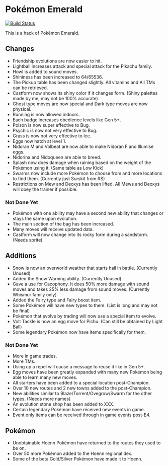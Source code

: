 # Pokémon Emerald

[![Build Status][travis-badge]][travis]

[travis]: https://travis-ci.org/i0brendan0/pokeemerald
[travis-badge]: https://travis-ci.org/i0brendan0/pokeemerald.svg?branch=master

This is a hack of Pokémon Emerald.


## Changes

* Friendship evolutions are now easier to hit.
* Lightball increases attack and special attack for the Pikachu family.
* Howl is added to sound moves.
* Shininess has been increased to 64/65536.
* The Pickup table has been changed slightly. All vitamins and All TMs can be retrieved.
* Castform now shows its shiny color if it changes form. (Shiny palettes made by me, may not be 100% accurate)
* Ghost type moves are now special and Dark type moves are now physical.
* Running is now allowed indoors.
* Each badge increases obedience levels like Gen 5+.
* Poison is now super effective to Bug.
* Psychic is now not very effective to Bug.
* Grass is now not very effective to Ice.
* Eggs now hatch at level 1.
* Nidoran M and Volbeat are now able to make Nidoran F and Illumise eggs.
* Nidorina and Nidoqueen are able to breed.
* Splash now does damage when raining based on the weight of the Pokémon using it. (Same table as Low Kick)
* Swarms now include more Pokémon to choose from and more locations to find them. (Currently just Surskit from RS)
* Restrictions on Mew and Deoxys has been lifted. All Mews and Deoxys will obey the trainer if possible.


### Not Done Yet

* Pokémon with one ability may have a second new ability that changes or stays the same upon evolution.
* The main section of the bag has been increased.
* Many moves will receive updated data.
* Castform will now change into its rocky form during a sandstorm. (Needs sprite)


## Additions

* Snow is now an overworld weather that starts hail in battle. (Currently Unused)
* Added the Snow Warning ability. (Currently Unused)
* Gave a use for Cacophony. It does 50% more damage with sound moves and takes 25% less damage from sound moves. (Currently Whismur family only)
* Added the Fairy type and Fairy boost item.
* Some Pokémon will have new types to them. (List is long and may not be final)
* Pokémon that evolve by trading will now use a special item to evolve.
* Volt Tackle is now an egg move for Pichu. (Can still be obtained by Light Ball)
* Some legendary Pokémon now have items specifically for them.


### Not Done Yet

* More in game trades.
* More TMs.
* Using up a repel will cause a message to reuse it like in Gen 5+.
* Egg moves have been greatly expanded with many new Pokémon being able to learn many new moves.
* All starters have been added to a special location post-Champion.
* Over 10 new routes and 2 new towns added to the post-Champion.
* New abilities similar to Blaze/Torrent/Ovegrow/Swarm for the other types. (Needs more names)
* An evolution stone shop has been added to XXX.
* Certain legendary Pokémon have received new events in game.
* Event only items can be received through in game events post-E4.


## Pokémon

* Unobtainable Hoenn Pokémon have returned to the routes they used to be on.
* Over 50 more Pokémon added to the Hoenn regional dex.
* Some of the beta Gold/Silver Pokémon have made it to Hoenn.
